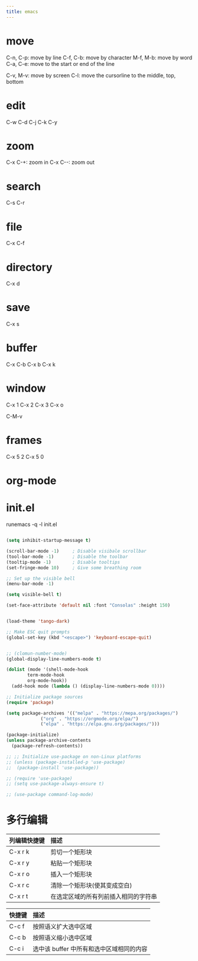 ```yaml
---
title: emacs
---
```

# move
C-n, C-p: move by line
C-f, C-b: move by character
M-f, M-b: move by word
C-a, C-e: move to the start or end of the line 

C-v, M-v: move by screen
C-l: move the cursorline to the middle, top, bottom

# edit
C-w
C-d
C-j
C-k
C-y

# zoom
C-x C-+: zoom in
C-x C--: zoom out




# search
C-s
C-r

# file
C-x C-f

# directory
C-x d

# save
C-x s

# buffer
C-x C-b
C-x b <buffrename>
C-x k

# window
C-x 1
C-x 2
C-x 3
C-x o

C-M-v

# frames
C-x 5 2
C-x 5 0

# org-mode  



# init.el

runemacs -q -l init.el

```lisp

(setq inhibit-startup-message t)

(scroll-bar-mode -1)     ; Disable visibale scrollbar
(tool-bar-mode -1)       ; Disable the toolbar
(tooltip-mode -1)        ; Disable tooltips
(set-fringe-mode 10)     ; Give some breathing room

;; Set up the visible bell
(menu-bar-mode -1)

(setq visible-bell t)

(set-face-attribute 'default nil :font "Consolas" :height 150)


(load-theme 'tango-dark)

;; Make ESC quit prompts
(global-set-key (kbd "<escape>") 'keyboard-escape-quit)


;; (clomun-number-mode)
(global-display-line-numbers-mode t)

(dolist (mode '(shell-mode-hook
		term-mode-hook
		org-mode-hook))
  (add-hook mode (lambda () (display-line-numbers-mode 0))))

;; Initialize package sources
(require 'package)

(setq package-archives '(("melpa" . "https://mepa.org/packages/")
			 ("org" . "https://orgmode.org/elpa/")
			 ("elpa" . "https://elpa.gnu.org/packages/")))

(package-initialize)
(unless package-archive-contents
  (package-refresh-contents))

;; ;; Initialize use-package on non-Linux platforms
;; (unless (package-installed-p 'use-package)
;;  (package-install 'use-package))

;; (require 'use-package)
;; (setq use-package-always-ensure t)

;; (use-package command-log-mode)

```

# 多行编辑



| 列编辑快捷键 | 描述                                 |
| :----------- | :----------------------------------- |
| C-x r k      | 剪切一个矩形块                       |
| C-x r y      | 粘贴一个矩形块                       |
| C-x r o      | 插入一个矩形块                       |
| C-x r c      | 清除一个矩形块(使其变成空白)         |
| C-x r t      | 在选定区域的所有列前插入相同的字符串 |



| 快捷键 | 描述                                     |
| :----- | :--------------------------------------- |
| C-c f  | 按照语义扩大选中区域                     |
| C-c b  | 按照语义缩小选中区域                     |
| C-c i  | 选中该 buffer 中所有和选中区域相同的内容 |
